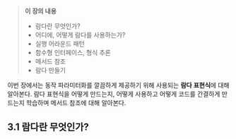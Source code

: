 >**이 장의 내용**
>
>- 람다란 무엇인가?
>- 어디에, 어떻게 람다를 사용하는가?
>- 실행 어라운드 패턴
>- 함수형 인터페이스, 형식 추론
>- 메서드 참조
>- 람다 만들기

이번 장에서는 동작 파라미터화를 깔끔하게 제공하기 위해 사용되는 **람다 표현식**에 대해 알아본다.
람다 표현식을 어떻게 만드는지, 어떻게 사용하고 어떻게 코드를 간결하게 만드는지 학습하며 메서드 참조에 대해 알아본다.

## 3.1 람다란 무엇인가?
